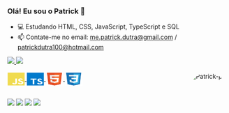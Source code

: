 ### Olá! Eu sou o Patrick 👋

- 💻 Estudando HTML, CSS, JavaScript, TypeScript e SQL
- 📫 Contate-me no email: me.patrick.dutra@gmail.com / patrickdutra100@hotmail.com  

<div>
   <a href="htps://github.com/upatrick">
     
  <img height="160em" src="https://github-readme-stats.vercel.app/api?username=upatrick&show_icons=true&theme=dark&include_all_commits=true&count_private=true"/>
  <img height="160em" src="https://github-readme-stats.vercel.app/api/top-langs/?username=upatrick&layout=compact&langs_count=7&theme=dark"/>
     
</div>
  
<div style="display: inline_block"><br>
  <img align="center" alt="Patrick-Js" height="30" width="40" src="https://raw.githubusercontent.com/devicons/devicon/master/icons/javascript/javascript-plain.svg">
  <img align="center" alt="Patrick-Js" height="30" width="40" src="https://raw.githubusercontent.com/devicons/devicon/master/icons/typescript/typescript-plain.svg">
  <img align="center" alt="Patrick-HTML" height="30" width="40" src="https://raw.githubusercontent.com/devicons/devicon/master/icons/html5/html5-original.svg">
  <img align="center" alt="Patrick-CSS" height="30" width="40" src="https://raw.githubusercontent.com/devicons/devicon/master/icons/css3/css3-original.svg">
  <img align="right" alt="Patrick-pic" height="150" style="border-radius:50px;" src="https://cdn.discordapp.com/attachments/880182971771006986/987746665773539378/picasion.com_275547adf937ee74600be754c45c5b80.gif">
</div>
  
 ##
  
<div>
  <a href="https://instagram.com/patrukz" target="_blank"><img src="https://img.shields.io/badge/-Instagram-%23E4405F?style=for-the-badge&logo=instagram&logoColor=white" target="_blank"></a>
 	<a href="https://www.twitch.tv/trickao_" target="_blank"><img src="https://img.shields.io/badge/Twitch-9146FF?style=for-the-badge&logo=twitch&logoColor=white" target="_blank"></a>
  <a href = "mailto:me.patrick.dutra@gmail.com"><img src="https://img.shields.io/badge/-Gmail-%23333?style=for-the-badge&logo=gmail&logoColor=white" target="_blank"></a>
  <a href="https://www.linkedin.com/in/patrick-dutra-791b43237/" target="_blank"><img src="https://img.shields.io/badge/-LinkedIn-%230077B5?style=for-the-badge&logo=linkedin&logoColor=white" target="_blank"></a> 
   
</div>
